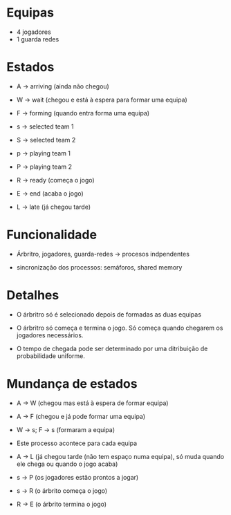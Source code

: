 # Equipas
* 4 jogadores
* 1 guarda redes

# Estados
* A -> arriving (ainda não chegou)

* W -> wait (chegou e está à espera para formar uma equipa)

* F -> forming (quando entra forma uma equipa)

* s -> selected team 1

* S -> selected team 2

* p -> playing team 1

* P -> playing team 2

* R -> ready (começa o jogo)

* E -> end (acaba o jogo)

* L -> late (já chegou tarde)

# Funcionalidade

* Árbritro, jogadores, guarda-redes -> procesos indpendentes 

* sincronização dos processos: semáforos, shared memory

# Detalhes

* O árbritro só é selecionado depois de formadas as duas equipas

* O árbritro só começa e termina o jogo. Só começa quando chegarem os jogadores necessários.

* O tempo de chegada pode ser determinado por uma ditribuição de probabilidade uniforme.


# Mundança de estados

* A -> W (chegou mas está à espera de formar equipa)

* A -> F (chegou e já pode formar uma equipa)

* W -> s; F -> s (formaram a equipa)

* Este processo acontece para cada equipa

* A -> L (já chegou tarde (não tem espaço numa equipa), só muda quando ele chega ou quando o jogo acaba)

* s -> P (os jogadores estão prontos a jogar)

* s -> R (o árbrito começa o jogo)

* R -> E (o árbrito termina o jogo)

